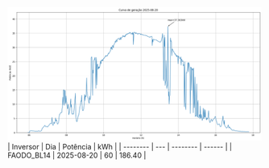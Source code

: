![My Image](20_08_2025-FAODO_BL14.png)
| Inversor | Dia | Potência | kWh    |
| -------- | --- | -------- | ------ |
| FAODO_BL14       | 2025-08-20  | 60       | 186.40 |